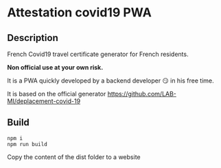 # Attestation covid19 PWA

## Description

French Covid19 travel certificate generator for French residents.

**Non official use at your own risk.**

It is a PWA quickly developed by a backend developer :smirk: in his free time.

It is based on the official generator https://github.com/LAB-MI/deplacement-covid-19

## Build

```
npm i
npm run build
```

Copy the content of the dist folder to a website
